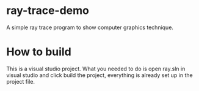 # ray-trace-demo
A simple ray trace program to show computer graphics technique.

# How to build
This is a visual studio project. What you needed to do is open ray.sln in visual studio and click build the project, everything is already set up in the project file.
